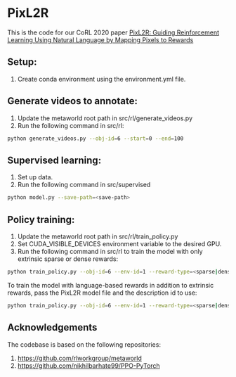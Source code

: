 # PixL2R


This is the code for our CoRL 2020 paper [PixL2R: Guiding Reinforcement Learning Using Natural Language by Mapping Pixels to Rewards](https://arxiv.org/abs/2007.15543) 

## Setup:
1) Create conda environment using the environment.yml file.

## Generate videos to annotate: 
1) Update the metaworld root path in src/rl/generate_videos.py
2) Run the following command in src/rl:
```bash
python generate_videos.py --obj-id=6 --start=0 --end=100
```

## Supervised learning:
1) Set up data.
2) Run the following command in src/supervised
```bash
python model.py --save-path=<save-path>
```

## Policy training: 
1) Update the metaworld root path in src/rl/train_policy.py
2) Set CUDA_VISIBLE_DEVICES environment variable to the desired GPU.
3) Run the following command in src/rl to train the model with only extrinsic sparse or dense rewards:
```bash
python train_policy.py --obj-id=6 --env-id=1 --reward-type=<sparse|dense>
```
To train the model with language-based rewards in addition to extrinsic rewards, pass the PixL2R model file and the description id to use:
```bash
python train_policy.py --obj-id=6 --env-id=1 --reward-type=<sparse|dense> --model-file=/path/to/PixL2R/model --descr-id=<0|1|2>
```

## Acknowledgements
The codebase is based on the following repositories:
1. https://github.com/rlworkgroup/metaworld
2. https://github.com/nikhilbarhate99/PPO-PyTorch
